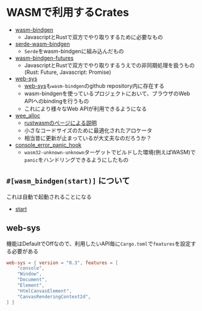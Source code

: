 # WASMで利用するCrates

- [wasm-bindgen](https://crates.io/crates/wasm-bindgen)
  - JavascriptとRustで双方でやり取りするために必要なもの
- [serde-wasm-bindgen](https://crates.io/crates/serde-wasm-bindgen)
  - `Serde`をwasm-bindgenに組み込んだもの
- [wasm-bindgen-futures](https://crates.io/crates/wasm-bindgen-futures)
  - JavascriptとRustで双方でやり取りするうえでの非同期処理を扱うもの (Rust: Future, Javascript: Promise)
- [web-sys](https://crates.io/crates/web-sys)
  - [web-sys](https://github.com/rustwasm/wasm-bindgen/tree/main/crates/web-sys)も`wasm-bindgen`のgithub repository内に存在する
  - wasm-bindgenを使っているプロジェクトにおいて、ブラウザのWeb APIへのbindingを行うもの
  - これにより様々なWeb APIが利用できるようになる
- [wee_alloc](https://crates.io/crates/wee_alloc)
  - [rustwasmのページによる説明](https://rustwasm.github.io/docs/wasm-pack/tutorials/npm-browser-packages/template-deep-dive/wee_alloc.html)
  - 小さなコードサイズのために最適化されたアロケータ
  - 相当昔に更新が止まっているが大丈夫なのだろうか？
- [console_error_panic_hook](https://crates.io/crates/console_error_panic_hook)
  - `wasm32-unknown-unknown`ターゲットでビルドした環境(例えばWASM)で`panic`をハンドリングできるようにしたもの

## `#[wasm_bindgen(start)]` について

これは自動で起動されることになる

- [start](https://rustwasm.github.io/wasm-bindgen/reference/attributes/on-rust-exports/start.html)

## web-sys

機能はDefaultでOffなので、利用したいAPI毎に`Cargo.toml`で`features`を設定する必要がある

```toml
web-sys = { version = "0.3", features = [
    "console",
    "Window",
    "Document",
    "Element",
    "HtmlCanvasElement",
    "CanvasRenderingContext2d",
] }
```
